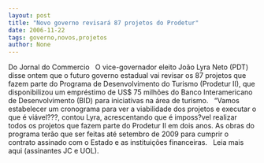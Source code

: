 ```yaml
---
layout: post
title: "Novo governo revisará 87 projetos do Prodetur"
date: 2006-11-22
tags: governo,novos,projetos
author: None
---
```

Do Jornal do Commercio
&nbsp;
O vice-governador eleito João Lyra Neto (PDT) disse ontem que o futuro governo estadual vai revisar os 87 projetos que fazem parte do Programa de Desenvolvimento do Turismo (Prodetur II), que disponibilizou um empréstimo de US$ 75 milhões do Banco Interamericano de Desenvolvimento (BID) para iniciativas na área de turismo. 
&nbsp;
“Vamos estabelecer um cronograma para ver a viabilidade dos projetos e executar o que é viável???, contou Lyra, acrescentando que é imposs?vel realizar todos os projetos que fazem parte do Prodetur II
 em dois anos. As obras do programa terão que ser feitas até setembro de 2009 para cumprir o contrato assinado com o Estado e as instituições financeiras.
&nbsp;
Leia mais aqui (assinantes JC e UOL). 